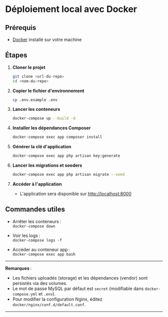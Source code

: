 # Déploiement local avec Docker

## Prérequis

-   [Docker](https://www.docker.com/products/docker-desktop) installé sur votre machine

## Étapes

1. **Cloner le projet**

    ```bash
    git clone <url-du-repo>
    cd <nom-du-repo>
    ```

2. **Copier le fichier d'environnement**

    ```bash
    cp .env.example .env
    ```

3. **Lancer les conteneurs**

    ```bash
    docker-compose up --build -d
    ```

4. **Installer les dépendances Composer**

    ```bash
    docker-compose exec app composer install
    ```

5. **Générer la clé d'application**

    ```bash
    docker-compose exec app php artisan key:generate
    ```

6. **Lancer les migrations et seeders**

    ```bash
    docker-compose exec app php artisan migrate --seed
    ```

7. **Accéder à l'application**
    - L'application sera disponible sur [http://localhost:8000](http://localhost:8000)

## Commandes utiles

-   Arrêter les conteneurs :  
    `docker-compose down`

-   Voir les logs :  
    `docker-compose logs -f`

-   Accéder au conteneur app :  
    `docker-compose exec app bash`

---

**Remarques** :

-   Les fichiers uploadés (storage) et les dépendances (vendor) sont persistés via des volumes.
-   Le mot de passe MySQL par défaut est `secret` (modifiable dans `docker-compose.yml` et `.env`).
-   Pour modifier la configuration Nginx, éditez `docker/nginx/conf.d/default.conf`.

---
